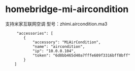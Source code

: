 # homebridge-mi-aircondition

支持米家互联网空调 型号：zhimi.aircondition.ma3    

```
	 "accessories": [
	    {
            "accessory": "MiAirCondition",
            "name": "aircondition",
            "ip": "10.0.0.104",
            "token": "6d8bb465d40a7fffe609f3316bff8bff"
        }
	]
```
